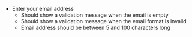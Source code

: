 * Enter your email address
  * Should show a validation message when the email is empty
  * Should show a validation message when the email format is invalid
  * Email address should be between 5 and 100 characters long